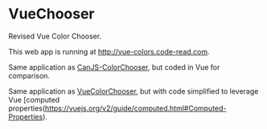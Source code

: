 # VueChooser
Revised Vue Color Chooser.

This web app is running at http://vue-colors.code-read.com.

Same application as [CanJS-ColorChooser](https://github.com/CODE-REaD/CanJS-ColorChooser), but coded in Vue for comparison.

Same application as [VueColorChooser](https://github.com/CODE-REaD/VueColorChooser), but with code simplified to leverage Vue [computed properties(https://vuejs.org/v2/guide/computed.html#Computed-Properties).
